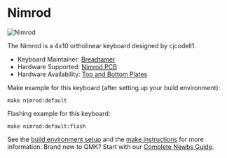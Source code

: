 # Nimrod

![Nimrod](https://i.imgur.com/OtaetJgl.jpg)

The Nimrod is a 4x10 ortholinear keyboard designed by cjcodell1.

* Keyboard Maintainer: [Breadtamer](https://github.com/cjcodell1)
* Hardware Supported: [Nimrod PCB](https://github.com/cjcodell1/nimrod)
* Hardware Availability: [Top and Bottom Plates](https://github.com/cjcodell1/nimrod)

Make example for this keyboard (after setting up your build environment):

    make nimrod:default

Flashing example for this keyboard:

    make nimrod:default:flash

See the [build environment setup](https://docs.qmk.fm/#/getting_started_build_tools) and the [make instructions](https://docs.qmk.fm/#/getting_started_make_guide) for more information. Brand new to QMK? Start with our [Complete Newbs Guide](https://docs.qmk.fm/#/newbs).
